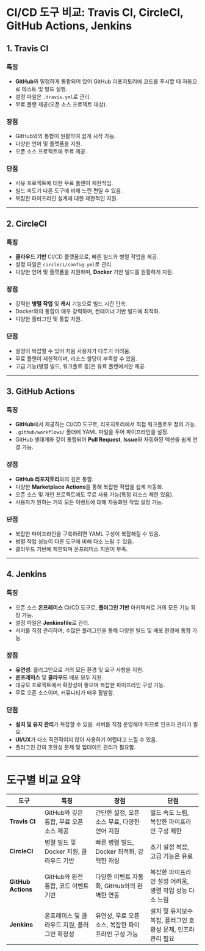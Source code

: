 # CI/CD 도구 비교: Travis CI, CircleCI, GitHub Actions, Jenkins

## 1. **Travis CI**

### 특징

- **GitHub**와 밀접하게 통합되어 있어 GitHub 리포지토리에 코드를 푸시할 때 자동으로 테스트 및 빌드 실행.
- 설정 파일은 `.travis.yml`로 관리.
- 무료 플랜 제공(오픈 소스 프로젝트 대상).

### 장점

- GitHub와의 통합이 원활하여 쉽게 시작 가능.
- 다양한 언어 및 플랫폼을 지원.
- 오픈 소스 프로젝트에 무료 제공.

### 단점

- 사유 프로젝트에 대한 무료 플랜이 제한적임.
- 빌드 속도가 다른 도구에 비해 느린 편일 수 있음.
- 복잡한 파이프라인 설계에 대한 제한적인 지원.

---

## 2. **CircleCI**

### 특징

- **클라우드 기반** CI/CD 플랫폼으로, 빠른 빌드와 병렬 작업을 제공.
- 설정 파일은 `circleci/config.yml`로 관리.
- 다양한 언어 및 플랫폼을 지원하며, **Docker** 기반 빌드를 원활하게 지원.

### 장점

- 강력한 **병렬 작업** 및 **캐시** 기능으로 빌드 시간 단축.
- Docker와의 통합이 매우 강력하며, 컨테이너 기반 빌드에 최적화.
- 다양한 플러그인 및 통합 지원.

### 단점

- 설정이 복잡할 수 있어 처음 사용자가 다루기 어려움.
- 무료 플랜이 제한적이며, 리소스 할당이 부족할 수 있음.
- 고급 기능(병렬 빌드, 워크플로 등)은 유료 플랜에서만 제공.

---

## 3. **GitHub Actions**

### 특징

- **GitHub**에서 제공하는 CI/CD 도구로, 리포지토리에서 직접 워크플로우 정의 가능.
- `.github/workflows/` 폴더에 YAML 파일을 두어 파이프라인을 설정.
- GitHub 생태계와 깊이 통합되어 **Pull Request**, **Issue**와 자동화된 액션을 쉽게 연결 가능.

### 장점

- **GitHub 리포지토리**와의 깊은 통합.
- 다양한 **Marketplace Actions**을 통해 복잡한 작업을 쉽게 자동화.
- 오픈 소스 및 개인 프로젝트에도 무료 사용 가능(특정 리소스 제한 있음).
- 사용자가 원하는 거의 모든 이벤트에 대해 자동화된 작업 설정 가능.

### 단점

- 복잡한 파이프라인을 구축하려면 YAML 구성이 복잡해질 수 있음.
- 병렬 작업 성능이 다른 도구에 비해 다소 느릴 수 있음.
- 클라우드 기반에 제한되며 온프레미스 지원이 부족.

---

## 4. **Jenkins**

### 특징

- 오픈 소스 **온프레미스** CI/CD 도구로, **플러그인 기반** 아키텍처로 거의 모든 기능 확장 가능.
- 설정 파일은 **Jenkinsfile**로 관리.
- 서버를 직접 관리하며, 수많은 플러그인을 통해 다양한 빌드 및 배포 환경에 통합 가능.

### 장점

- **유연성**: 플러그인으로 거의 모든 환경 및 요구 사항을 지원.
- **온프레미스** 및 **클라우드** 배포 모두 지원.
- 대규모 프로젝트에서 확장성이 좋으며 복잡한 파이프라인 구성 가능.
- 무료 오픈 소스이며, 커뮤니티가 매우 활발함.

### 단점

- **설치 및 유지 관리**가 복잡할 수 있음. 서버를 직접 운영해야 하므로 인프라 관리가 필요.
- **UI/UX**가 다소 직관적이지 않아 사용하기 어렵다고 느낄 수 있음.
- 플러그인 간의 호환성 문제 및 업데이트 관리가 필요함.

---

# 도구별 비교 요약

| 도구               | 특징                                         | 장점                                                | 단점                                                          |
| ------------------ | -------------------------------------------- | --------------------------------------------------- | ------------------------------------------------------------- |
| **Travis CI**      | GitHub와 깊은 통합, 무료 오픈 소스 제공      | 간단한 설정, 오픈 소스 무료, 다양한 언어 지원       | 빌드 속도 느림, 복잡한 파이프라인 구성 제한                   |
| **CircleCI**       | 병렬 빌드 및 Docker 지원, 클라우드 기반      | 빠른 병렬 빌드, Docker 최적화, 강력한 캐싱          | 초기 설정 복잡, 고급 기능은 유료                              |
| **GitHub Actions** | GitHub와 완전 통합, 코드 이벤트 기반         | 다양한 이벤트 자동화, GitHub와의 완벽한 연동        | 복잡한 파이프라인 설정 어려움, 병렬 작업 성능 다소 느림       |
| **Jenkins**        | 온프레미스 및 클라우드 지원, 플러그인 확장성 | 유연성, 무료 오픈 소스, 복잡한 파이프라인 구성 가능 | 설치 및 유지보수 복잡, 플러그인 호환성 문제, 인프라 관리 필요 |
